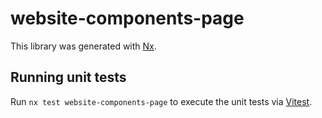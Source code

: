 # website-components-page

This library was generated with [Nx](https://nx.dev).

## Running unit tests

Run `nx test website-components-page` to execute the unit tests via [Vitest](https://vitest.dev/).
